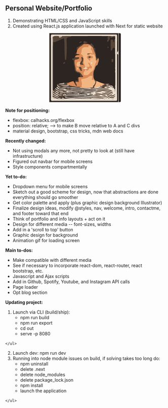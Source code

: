 ## Personal Website/Portfolio

1. Demonstrating HTML/CSS and JavaScript skills
2. Created using React.js application launched with Next for static website

<p align="center">
  <img src="./static/genImages/3-color-trace.png" aria-label="Profile Image" />
</p>

<b> Note for positioning: </b>
<ul>
  <li> flexbox: calhacks.org/flexbox </li>
  <li> position: relative; --> to make B move relative to A and C divs </li>
  <li> material design, bootstrap, css tricks, mdn web docs </li>
</ul>

<b> Recently changed: </b>
<ul>
  <li> Not using modals any more, not pretty to look at (still have infrastructure) </li>
  <li> Figured out navbar for mobile screens </li>

  <li> Style components compartmentally </li>
</ul>

<b> Yet to-do: </b>
<ul>
  <li> Dropdown menu for mobile screens </li>
  <li> Sketch out a good scheme for design, now that abstractions are done everything should go smoother </li>

  <li> Get color palette and apply (plus graphic design background Illustrator) </li>
  <li> Finalize design ideas, modify @styles, nav, welcome, intro, contactme, and footer toward that end </li>
  <li> Think of portfolio and info layouts + act on it </li>
  <li> Design for different media -- font-sizes, widths </li>

  <li> Add in a 'scroll to top' button </li>
  <li> Graphic design for background </li>
  <li> Animation gif for loading screen </li>
</ul>

<b> Main to-dos: </b>
<ul>
  <li> Make compatible with different media </li>
  <li> See if necessary to incorporate react-dom, react-router, react bootstrap, etc. </li>
  <li> Javascript and Ajax scripts </li>
  <li> Add in Github, Spotify, Youtube, and Instagram API calls </li>
  <li> Page loader </li>
  <li> Opt blog section </li>
</ul>

<b> Updating project: </b>
  1. Launch via CLI (build/ship):
    <ul>
     <li> npm run build </li>
     <li> npm run export </li>
     <li> cd out </li>
     <li> serve -p 8080 </li>
    </ul>
  2. Launch dev:
     npm run dev
  3. Running into node module issues on build, if solving takes too long do:
    <ul>
     <li> npm uninstall </li>
     <li> delete .next </li>
     <li> delete node_modules </li>
     <li> delete package_lock.json </li>
     <li> npm install </li>
     <li> launch the application </li>
    </ul>
